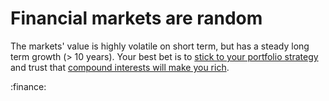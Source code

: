 # Financial markets are random

The markets' value is highly volatile on short term, but has a steady long term growth (> 10 years). Your best bet is to [stick to your portfolio strategy](uok6) and trust that [compound interests will make you rich](smdc).

:finance:
